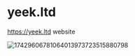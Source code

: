 # yeek.ltd
https://yeek.ltd website

![17429606781064013973723515880798](https://github.com/user-attachments/assets/15d60f7f-15ed-4ce9-86e3-e656a2ba7dee)

